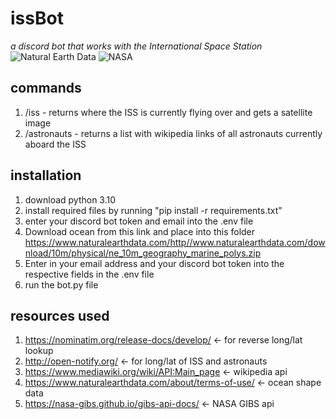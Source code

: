 # issBot
*a discord bot that works with the International Space Station*
![Natural Earth Data](https://www.naturalearthdata.com/wp-content/uploads/2009/08/NEV-Logo-color.png)
![NASA](https://www.earthdata.nasa.gov/s3fs-public/earthdata-oaos-logo-hover.png)
## commands
1. /iss - returns where the ISS is currently flying over and gets a satellite image
2. /astronauts - returns a list with wikipedia links of all astronauts currently aboard the ISS
## installation
1. download python 3.10 
2. install required files by running "pip install -r requirements.txt"
3. enter your discord bot token and email into the .env file
4. Download ocean from this link and place into this folder
    https://www.naturalearthdata.com/http//www.naturalearthdata.com/download/10m/physical/ne_10m_geography_marine_polys.zip
5. Enter in your email address and your discord bot token into the respective fields in the .env file
6. run the bot.py file
## resources used
1. https://nominatim.org/release-docs/develop/ <- for reverse long/lat lookup
2. http://open-notify.org/ <- for long/lat of ISS and astronauts
3. https://www.mediawiki.org/wiki/API:Main_page <- wikipedia api 
4. https://www.naturalearthdata.com/about/terms-of-use/ <- ocean shape data
5. https://nasa-gibs.github.io/gibs-api-docs/ <- NASA GIBS api
